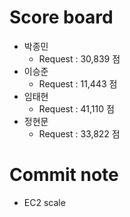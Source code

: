 # Score board
- 박종민
  - Request : 30,839 점
- 이승준
  - Request : 11,443 점
- 임태현
  - Request : 41,110 점
- 정현문
  - Request : 33,822 점

# Commit note
- EC2 scale
